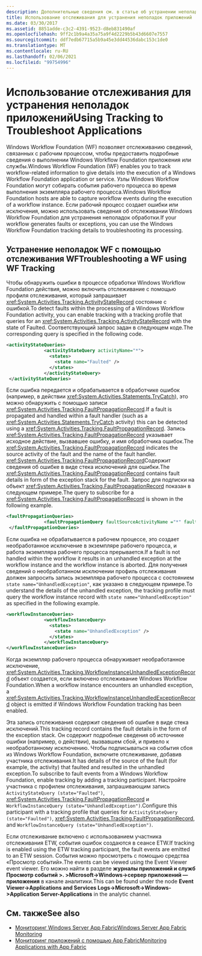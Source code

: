 ```yaml
---
description: Дополнительные сведения см. в статье об устранении неполадок приложений с помощью функции отслеживания.
title: Использование отслеживания для устранения неполадок приложений
ms.date: 03/30/2017
ms.assetid: 8851adde-c3c2-4391-9523-d8eb831490af
ms.openlocfilehash: 9ff2c1b9a4a35a75a9f4d2229b5b43d6607e7557
ms.sourcegitcommit: ddf7edb67715a5b9a45e3dd44536dabc153c1de0
ms.translationtype: MT
ms.contentlocale: ru-RU
ms.lasthandoff: 02/06/2021
ms.locfileid: "99754996"
---
```

# <a name="using-tracking-to-troubleshoot-applications"></a><span data-ttu-id="8fc6d-103">Использование отслеживания для устранения неполадок приложений</span><span class="sxs-lookup"><span data-stu-id="8fc6d-103">Using Tracking to Troubleshoot Applications</span></span>

<span data-ttu-id="8fc6d-104">Windows Workflow Foundation (WF) позволяет отслеживанию сведений, связанных с рабочим процессом, чтобы предоставить подробные сведения о выполнении Windows Workflow Foundation приложения или службы.</span><span class="sxs-lookup"><span data-stu-id="8fc6d-104">Windows Workflow Foundation (WF) enables you to track workflow-related information to give details into the execution of a Windows Workflow Foundation application or service.</span></span> <span data-ttu-id="8fc6d-105">Узлы Windows Workflow Foundation могут собирать события рабочего процесса во время выполнения экземпляра рабочего процесса.</span><span class="sxs-lookup"><span data-stu-id="8fc6d-105">Windows Workflow Foundation hosts are able to capture workflow events during the execution of a workflow instance.</span></span> <span data-ttu-id="8fc6d-106">Если рабочий процесс создает ошибки или исключения, можно использовать сведения об отслеживании Windows Workflow Foundation для устранения неполадок обработки.</span><span class="sxs-lookup"><span data-stu-id="8fc6d-106">If your workflow generates faults or exceptions, you can use the Windows Workflow Foundation tracking details to troubleshooting its processing.</span></span>  
  
## <a name="troubleshooting-a-wf-using-wf-tracking"></a><span data-ttu-id="8fc6d-107">Устранение неполадок WF с помощью отслеживания WF</span><span class="sxs-lookup"><span data-stu-id="8fc6d-107">Troubleshooting a WF using WF Tracking</span></span>  

 <span data-ttu-id="8fc6d-108">Чтобы обнаружить ошибки в процессе обработки Windows Workflow Foundation действия, можно включить отслеживание с помощью профиля отслеживания, который запрашивает <xref:System.Activities.Tracking.ActivityStateRecord> состояние с ошибкой.</span><span class="sxs-lookup"><span data-stu-id="8fc6d-108">To detect faults within the processing of a Windows Workflow Foundation activity, you can enable tracking with a tracking profile that queries for an <xref:System.Activities.Tracking.ActivityStateRecord> with the state of Faulted.</span></span> <span data-ttu-id="8fc6d-109">Соответствующий запрос задан в следующем коде.</span><span class="sxs-lookup"><span data-stu-id="8fc6d-109">The corresponding query is specified in the following code.</span></span>  
  
```xml  
<activityStateQueries>  
              <activityStateQuery activityName="*">  
                <states>  
                  <state name="Faulted" />  
                </states>  
              </activityStateQuery>  
 </activityStateQueries>  
```  
  
 <span data-ttu-id="8fc6d-110">Если ошибка передается и обрабатывается в обработчике ошибок (например, в действии <xref:System.Activities.Statements.TryCatch>), это можно обнаружить с помощью записи <xref:System.Activities.Tracking.FaultPropagationRecord>.</span><span class="sxs-lookup"><span data-stu-id="8fc6d-110">If a fault is propagated and handled within a fault handler (such as a <xref:System.Activities.Statements.TryCatch> activity) this can be detected using a <xref:System.Activities.Tracking.FaultPropagationRecord>.</span></span> <span data-ttu-id="8fc6d-111">Запись <xref:System.Activities.Tracking.FaultPropagationRecord> указывает исходное действие, вызвавшее ошибку, и имя обработчика ошибок.</span><span class="sxs-lookup"><span data-stu-id="8fc6d-111">The <xref:System.Activities.Tracking.FaultPropagationRecord> indicates the source activity of the fault and the name of the fault handler.</span></span> <span data-ttu-id="8fc6d-112"><xref:System.Activities.Tracking.FaultPropagationRecord>Содержит сведения об ошибке в виде стека исключений для ошибки.</span><span class="sxs-lookup"><span data-stu-id="8fc6d-112">The <xref:System.Activities.Tracking.FaultPropagationRecord> contains fault details in form of the exception stack for the fault.</span></span> <span data-ttu-id="8fc6d-113">Запрос для подписки на объект <xref:System.Activities.Tracking.FaultPropagationRecord> показан в следующем примере.</span><span class="sxs-lookup"><span data-stu-id="8fc6d-113">The query to subscribe for a <xref:System.Activities.Tracking.FaultPropagationRecord> is shown in the following example.</span></span>  
  
```xml  
<faultPropagationQueries>  
              <faultPropagationQuery faultSourceActivityName ="*" faultHandlerActivityName="*"/>  
 </faultPropagationQueries>  
```  
  
 <span data-ttu-id="8fc6d-114">Если ошибка не обрабатывается в рабочем процессе, это создает необработанное исключение в экземпляре рабочего процесса, и работа экземпляра рабочего процесса прерывается.</span><span class="sxs-lookup"><span data-stu-id="8fc6d-114">If a fault is not handled within the workflow it results in an unhandled exception at the workflow instance and the workflow instance is aborted.</span></span> <span data-ttu-id="8fc6d-115">Для получения сведений о необработанном исключении профиль отслеживания должен запросить запись экземпляра рабочего процесса с состоянием `state name="UnhandledException"`, как указано в следующем примере.</span><span class="sxs-lookup"><span data-stu-id="8fc6d-115">To understand the details of the unhandled exception, the tracking profile must query the workflow instance record with `state name="UnhandledException"` as specified in the following example.</span></span>  
  
```xml  
<workflowInstanceQueries>  
              <workflowInstanceQuery>  
                <states>  
                  <state name="UnhandledException" />  
                </states>  
              </workflowInstanceQuery>  
</workflowInstanceQueries>  
```  
  
 <span data-ttu-id="8fc6d-116">Когда экземпляр рабочего процесса обнаруживает необработанное исключение, <xref:System.Activities.Tracking.WorkflowInstanceUnhandledExceptionRecord> объект создается, если включено отслеживание Windows Workflow Foundation.</span><span class="sxs-lookup"><span data-stu-id="8fc6d-116">When a workflow instance encounters an unhandled exception, a <xref:System.Activities.Tracking.WorkflowInstanceUnhandledExceptionRecord> object is emitted if Windows Workflow Foundation tracking has been enabled.</span></span>  
  
 <span data-ttu-id="8fc6d-117">Эта запись отслеживания содержит сведения об ошибке в виде стека исключений.</span><span class="sxs-lookup"><span data-stu-id="8fc6d-117">This tracking record contains the fault details in the form of the exception stack.</span></span> <span data-ttu-id="8fc6d-118">Он содержит подробные сведения об источнике ошибки (например, о действии), вызвавшем сбой, и привело к необработанному исключению. Чтобы подписываться на события сбоя из Windows Workflow Foundation, включите отслеживание, добавив участника отслеживания.</span><span class="sxs-lookup"><span data-stu-id="8fc6d-118">It has details of the source of the fault (for example, the activity) that faulted and resulted in the unhandled exception.To subscribe to fault events from a Windows Workflow Foundation, enable tracking by adding a tracking participant.</span></span> <span data-ttu-id="8fc6d-119">Настройте участника с профилем отслеживания, запрашивающим запись `ActivityStateQuery (state="Faulted")`, <xref:System.Activities.Tracking.FaultPropagationRecord> и `WorkflowInstanceQuery (state="UnhandledException")`.</span><span class="sxs-lookup"><span data-stu-id="8fc6d-119">Configure this participant with a tracking profile that queries for `ActivityStateQuery (state="Faulted")`, <xref:System.Activities.Tracking.FaultPropagationRecord>, and `WorkflowInstanceQuery (state="UnhandledException")`.</span></span>  
  
 <span data-ttu-id="8fc6d-120">Если отслеживание включено с использованием участника отслеживания ETW, события ошибок создаются в сеансе ETW.</span><span class="sxs-lookup"><span data-stu-id="8fc6d-120">If tracking is enabled using the ETW tracking participant, the fault events are emitted to an ETW session.</span></span> <span data-ttu-id="8fc6d-121">События можно просмотреть с помощью средства «Просмотр событий».</span><span class="sxs-lookup"><span data-stu-id="8fc6d-121">The events can be viewed using the Event Viewer event viewer.</span></span> <span data-ttu-id="8fc6d-122">Его можно найти в разделе **журналы приложений и служб Просмотр событий >. >Microsoft->Windows->сервер приложений — приложения** в канале аналитики.</span><span class="sxs-lookup"><span data-stu-id="8fc6d-122">This can be found under the node **Event Viewer->Applications and Services Logs->Microsoft->Windows->Application Server-Applications** in the analytic channel.</span></span>  
  
## <a name="see-also"></a><span data-ttu-id="8fc6d-123">См. также</span><span class="sxs-lookup"><span data-stu-id="8fc6d-123">See also</span></span>

- <span data-ttu-id="8fc6d-124">[Мониторинг Windows Server App Fabric](/previous-versions/appfabric/ee677251(v=azure.10))</span><span class="sxs-lookup"><span data-stu-id="8fc6d-124">[Windows Server App Fabric Monitoring](/previous-versions/appfabric/ee677251(v=azure.10))</span></span>
- <span data-ttu-id="8fc6d-125">[Мониторинг приложений с помощью App Fabric](/previous-versions/appfabric/ee677276(v=azure.10))</span><span class="sxs-lookup"><span data-stu-id="8fc6d-125">[Monitoring Applications with App Fabric](/previous-versions/appfabric/ee677276(v=azure.10))</span></span>
